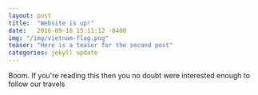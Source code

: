 ```yaml
---
layout: post
title:  "Website is up!"
date:   2016-09-18 15:11:12 -0400
img: "/img/vietnam-flag.png"
teaser: "Here is a teaser for the second post"
categories: jekyll update
---
```

Boom. If you're reading this then you no doubt were interested enough to follow our travels
